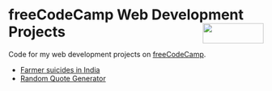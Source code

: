 # freeCodeCamp Web Development Projects <img align="right" width="120" height="40" src="https://upload.wikimedia.org/wikipedia/commons/3/39/FreeCodeCamp_logo.png">

Code for my web development projects on [freeCodeCamp](https://www.freecodecamp.org/pranjaldhole).

- [Farmer suicides in India](indianFarmers/index.html)
- [Random Quote Generator](randomQuoteGenerator/index.html)
